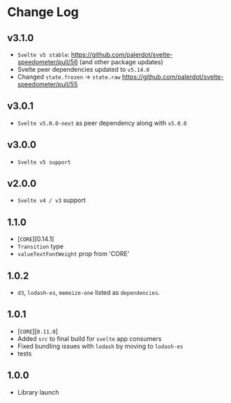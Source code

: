 # Change Log

## v3.1.0

- `Svelte v5 stable`: https://github.com/palerdot/svelte-speedometer/pull/56 (and other package updates)
- Svelte peer dependencies updated to `v5.14.0`
- Changed `state.frozen` -> `state.raw` https://github.com/palerdot/svelte-speedometer/pull/55

## v3.0.1

- `Svelte v5.0.0-next` as peer dependency along with `v5.0.0`

## v3.0.0

- `Svelte v5 support`

## v2.0.0

- `Svelte v4 / v3` support

## 1.1.0
- [`CORE`][0.14.1]
- `Transition` type
- `valueTextFontWeight` prop from 'CORE'

## 1.0.2
- `d3`, `lodash-es`, `memoize-one` listed as `dependencies`.

## 1.0.1
- [`CORE`][`0.11.0`]
- Added `src` to final build for `svelte` app consumers
- Fixed bundling issues with `lodash` by moving to `lodash-es`
- tests

## 1.0.0
- Library launch